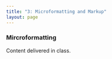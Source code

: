 ```yaml
---
title: "3: Microformatting and Markup"
layout: page
---
```

### Mircroformatting

Content delivered in class.

